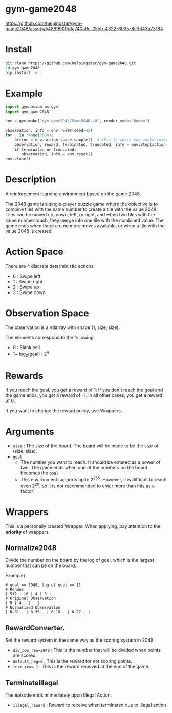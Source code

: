# gym-game2048

https://github.com/helpingstar/gym-game2048/assets/54899900/0a740a9c-25eb-4322-8935-8c3d43a73184

# Install
```bash
git clone https://github.com/helpingstar/gym-game2048.git
cd gym-game2048
pip install -e .
```


# Example
```python
import gymnasium as gym
import gym_game2048

env = gym.make("gym_game2048/Game2048-v0", render_mode="human")

observation, info = env.reset(seed=42)
for _ in range(1000):
    action = env.action_space.sample()  # this is where you would insert your policy
    observation, reward, terminated, truncated, info = env.step(action)
    if terminated or truncated:
       observation, info = env.reset()
env.close()
```

# Description
A reinforcement learning environment based on the game 2048.

The 2048 game is a single-player puzzle game where the objective is to combine tiles with the same number to create a tile with the value 2048. Tiles can be moved up, down, left, or right, and when two tiles with the same number touch, they merge into one tile with the combined value. The game ends when there are no more moves available, or when a tile with the value 2048 is created.

# Action Space
There are 4 discrete deterministic actions:
* 0 : Swipe left
* 1 : Swipe right
* 2 : Swipe up
* 3 : Swipe down

# Observation Space
The observation is a ndarray with shape (1, size, size).

The elements correspond to the following:
* 0 : Blank cell
* 1~ $\log_{2} (\text{goal})$ : $2^n$

# Rewards
If you reach the goal, you get a reward of 1; if you don't reach the goal and the game ends, you get a reward of -1. In all other cases, you get a reward of 0.

If you want to change the reward policy, use Wrappers.
# Arguments
* `size` : The size of the board. The board will be made to be the size of (size, size).
* `goal`
  * The number you want to reach. It should be entered as a power of two. The game ends when one of the numbers on the board becomes the `goal`.
  * This environment supports up to $2^{255}$. However, it is difficult to reach even $2^{20}$, so it is not recommended to enter more than this as a factor.

# Wrappers

This is a personally created Wrapper. When applying, pay attention to the **priority** of wrappers.

## Normalize2048

Divide the number on the board by the log of goal, which is the largest number that can be on the board.

Example)

```
# goal == 2048, log of goal == 11
# Render
| 512 | 16 | 4 | 8 |
# Original Observation
| 9 | 4 | 2 | 3
# Normalized Observation
| 0.81.. | 0.36.. | 0.18.. | 0.27.. |
```

## RewardConverter.

Set the reward system in the same way as the scoring system in 2048.

* `div_pos_rew=2048` : This is the number that will be divided when points are scored.
* `default_neg=0` : This is the reward for not scoring points.
* `term_rew=-1` : This is the reward received at the end of the game.

## TerminateIllegal

The episode ends immediately upon Illegal Action.

* `illegal_reward` : Reward to receive when terminated due to illegal action

